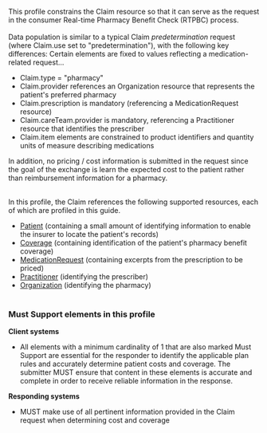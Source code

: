 This profile constrains the Claim resource so that it can serve as the request in the consumer Real-time Pharmacy Benefit Check (RTPBC) process.
<br><br>
Data population is similar to a typical Claim *predetermination* request (where Claim.use set to "predetermination"), with the following key differences:
Certain elements are fixed to values reflecting a medication-related request...
* Claim.type = "pharmacy"
* Claim.provider references an Organization resource that represents the patient's preferred pharmacy
* Claim.prescription is mandatory (referencing a MedicationRequest resource)
* Claim.careTeam.provider is mandatory, referencing a Practitioner resource that identifies the prescriber
* Claim.item elements are constrained to product identifiers and quantity units of measure describing medications

In addition, no pricing / cost information is submitted in the request since the goal of the exchange is learn the expected cost to the patient rather than reimbursement information for a pharmacy. 
<br><br>

In this profile, the Claim references the following supported resources, each of which are profiled in this guide.
* [Patient](StructureDefinition-carin-rtpbc-patient.html) (containing a small amount of identifying information to enable the insurer to locate the patient's records)
* [Coverage](StructureDefinition-carin-rtpbc-coverage.html) (containing identification of the patient's pharmacy benefit coverage)
* [MedicationRequest](StructureDefinition-carin-rtpbc-medicationrequest.html) (containing excerpts from the prescription to be priced)
* [Practitioner](StructureDefinition-carin-rtpbc-practitioner.html) (identifying the prescriber)
* [Organization](StructureDefinition-carin-rtpbc-pharmacy-organization.html) (identifying the pharmacy)
<br><br>

### Must Support elements in this profile
**Client systems**<br>
* All elements with a minimum cardinality of 1 that are also marked Must Support are essential for the responder to identify the applicable plan rules and accurately determine patient costs and coverage. The submitter MUST ensure that content in these elements is accurate and complete in order to receive reliable information in the response.

**Responding systems**<br> 
* MUST make use of all pertinent information provided in the Claim request when determining cost and coverage
<br><br>
